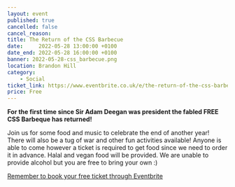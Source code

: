 ```yaml
---
layout: event
published: true
cancelled: false
cancel_reason:
title: The Return of the CSS Barbecue
date:     2022-05-28 13:00:00 +0100
date_end: 2022-05-28 16:00:00 +0100
banner: 2022-05-28-css_barbecue.png
location: Brandon Hill
category:
    - Social
ticket_link: https://www.eventbrite.co.uk/e/the-return-of-the-css-barbecue-tickets-345102570077
price: Free
---
```


**For the first time since Sir Adam Deegan was president the fabled FREE CSS Barbeque has returned!**

Join us for some food and music to celebrate the end of another year! There will also be a tug of war and other fun activities available!
Anyone is able to come however a ticket is required to get food since we need to order it in advance.
Halal and vegan food will be provided.
We are unable to provide alcohol but you are free to bring your own :)

[Remember to book your free ticket through Eventbrite](https://www.eventbrite.co.uk/e/the-return-of-the-css-barbecue-tickets-345102570077) 